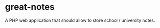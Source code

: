 great-notes
===========

A PHP web application that should allow to store school / university notes. 
